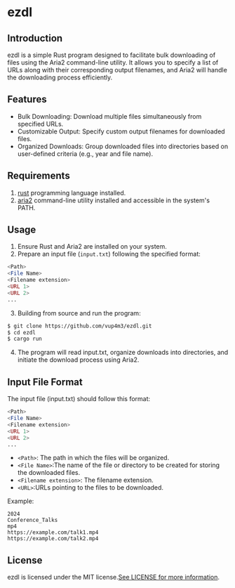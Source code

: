 # ezdl

## Introduction
ezdl is a simple Rust program designed to facilitate bulk downloading of files using the Aria2 command-line utility. It allows you to specify a list of URLs along with their corresponding output filenames, and Aria2 will handle the downloading process efficiently.

## Features
- Bulk Downloading: Download multiple files simultaneously from specified URLs.
- Customizable Output: Specify custom output filenames for downloaded files.
- Organized Downloads: Group downloaded files into directories based on user-defined criteria (e.g., year and file name).

## Requirements
1. [rust](https://www.rust-lang.org/) programming language installed.
2. [aria2](https://github.com/aria2/aria2) command-line utility installed and accessible in the system's PATH.

## Usage
1. Ensure Rust and Aria2 are installed on your system.
2. Prepare an input file (`input.txt`) following the specified format:
```php
<Path>
<File Name>
<Filename extension>
<URL 1>
<URL 2>
...
```
3. Building from source and run the program:
```bash
$ git clone https://github.com/vup4m3/ezdl.git
$ cd ezdl
$ cargo run
```

4. The program will read input.txt, organize downloads into directories, and initiate the download process using Aria2.

## Input File Format
The input file (input.txt) should follow this format:
```php
<Path>
<File Name>
<Filename extension>
<URL 1>
<URL 2>
...
```
- `<Path>`: The path in which the files will be organized.
- `<File Name>`:The name of the file or directory to be created for storing the downloaded files.
- `<Filename extension>`: The filename extension.
- `<URL>`:URLs pointing to the files to be downloaded.

Example:
```
2024
Conference_Talks
mp4
https://example.com/talk1.mp4
https://example.com/talk2.mp4
```
## License
ezdl is licensed under the MIT license.[See LICENSE for more information](https://github.com/vup4m3/ezdl/blob/main/LICENSE).
